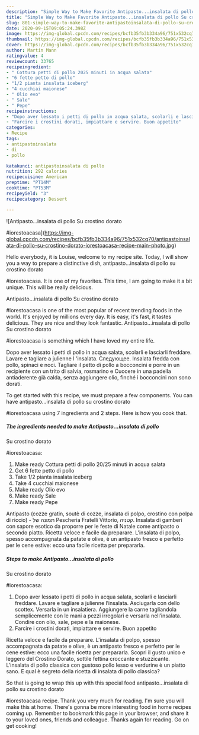 ```yaml
---
description: "Simple Way to Make Favorite Antipasto...insalata di pollo Su crostino dorato   #iorestoacasa"
title: "Simple Way to Make Favorite Antipasto...insalata di pollo Su crostino dorato   #iorestoacasa"
slug: 801-simple-way-to-make-favorite-antipastoinsalata-di-pollo-su-crostino-dorato-iorestoacasa
date: 2020-09-15T09:05:24.398Z
image: https://img-global.cpcdn.com/recipes/bcfb35fb3b334a96/751x532cq70/antipastoinsalata-di-pollo-su-crostino-dorato-iorestoacasa-recipe-main-photo.jpg
thumbnail: https://img-global.cpcdn.com/recipes/bcfb35fb3b334a96/751x532cq70/antipastoinsalata-di-pollo-su-crostino-dorato-iorestoacasa-recipe-main-photo.jpg
cover: https://img-global.cpcdn.com/recipes/bcfb35fb3b334a96/751x532cq70/antipastoinsalata-di-pollo-su-crostino-dorato-iorestoacasa-recipe-main-photo.jpg
author: Martin Mann
ratingvalue: 4
reviewcount: 33765
recipeingredient:
- " Cottura petti di pollo 2025 minuti in acqua salata"
- "6 fette petto di pollo"
- "1/2 pianta insalata iceberg"
- "4 cucchiai maionese"
- " Olio evo"
- " Sale"
- " Pepe"
recipeinstructions:
- "Dopo aver lessato i petti di pollo in acqua salata, scolarli e lasciarli freddare. Lavare e tagliare a julienne l’insalata. Asciugarla con dello scottex. Versarla in un insalatiera. Aggiungere la carne tagliandola semplicemente con le mani a pezzi irregolari e versarla nell’insalata. Condire con olio, sale, pepe e la maionese."
- "Farcire i crostini dorati, impiattare e servire. Buon appetito"
categories:
- Recipe
tags:
- antipastoinsalata
- di
- pollo

katakunci: antipastoinsalata di pollo 
nutrition: 292 calories
recipecuisine: American
preptime: "PT14M"
cooktime: "PT53M"
recipeyield: "3"
recipecategory: Dessert

---
```



![Antipasto...insalata di pollo
Su crostino dorato

 #iorestoacasa](https://img-global.cpcdn.com/recipes/bcfb35fb3b334a96/751x532cq70/antipastoinsalata-di-pollo-su-crostino-dorato-iorestoacasa-recipe-main-photo.jpg)

Hello everybody, it is Louise, welcome to my recipe site. Today, I will show you a way to prepare a distinctive dish, antipasto...insalata di pollo
su crostino dorato

 #iorestoacasa. It is one of my favorites. This time, I am going to make it a bit unique. This will be really delicious.

Antipasto...insalata di pollo
Su crostino dorato

 #iorestoacasa is one of the most popular of recent trending foods in the world. It's enjoyed by millions every day. It is easy, it's fast, it tastes delicious. They are nice and they look fantastic. Antipasto...insalata di pollo
Su crostino dorato

 #iorestoacasa is something which I have loved my entire life.

Dopo aver lessato i petti di pollo in acqua salata, scolarli e lasciarli freddare. Lavare e tagliare a julienne l &#39;insalata. Следующее. Insalata fredda con pollo, spinaci e noci. Tagliare il petto di pollo a bocconcini e porre in un recipiente con un trito di salvia, rosmarino e Cuocere in una padella antiaderente già calda, senza aggiungere olio, finché i bocconcini non sono dorati.


To get started with this recipe, we must prepare a few components. You can have antipasto...insalata di pollo
su crostino dorato

 #iorestoacasa using 7 ingredients and 2 steps. Here is how you cook that.

<!--inarticleads1-->

##### The ingredients needed to make Antipasto...insalata di pollo
Su crostino dorato

 #iorestoacasa:

1. Make ready  Cottura petti di pollo 20/25 minuti in acqua salata
1. Get 6 fette petto di pollo
1. Take 1/2 pianta insalata iceberg
1. Take 4 cucchiai maionese
1. Make ready  Olio evo
1. Make ready  Sale
1. Make ready  Pepe


Antipasto (cozze gratin, soutè di cozze, insalata di polpo, crostino con polpa di riccio) - תמונה של ‪Pescheria Fratelli Vittorio‬, קטניה. Insalata di gamberi con sapore esotico da proporre per le feste di Natale come antipasto o secondo piatto. Ricetta veloce e facile da preparare. L&#39;insalata di polpo, spesso accompagnata da patate e olive, è un antipasto fresco e perfetto per le cene estive: ecco una facile ricetta per prepararla. 

<!--inarticleads2-->

##### Steps to make Antipasto...insalata di pollo
Su crostino dorato

 #iorestoacasa:

1. Dopo aver lessato i petti di pollo in acqua salata, scolarli e lasciarli freddare. Lavare e tagliare a julienne l’insalata. Asciugarla con dello scottex. Versarla in un insalatiera. Aggiungere la carne tagliandola semplicemente con le mani a pezzi irregolari e versarla nell’insalata. Condire con olio, sale, pepe e la maionese.
1. Farcire i crostini dorati, impiattare e servire. Buon appetito


Ricetta veloce e facile da preparare. L&#39;insalata di polpo, spesso accompagnata da patate e olive, è un antipasto fresco e perfetto per le cene estive: ecco una facile ricetta per prepararla. Scopri il gusto unico e leggero del Crostino Dorato, sottile fettina croccante e stuzzicante. L&#39;insalata di pollo classica con gustoso pollo lesso e verdurine è un piatto sano. E qual è segreto della ricetta di insalata di pollo classica? 

So that is going to wrap this up with this special food antipasto...insalata di pollo
su crostino dorato

 #iorestoacasa recipe. Thank you very much for reading. I'm sure you will make this at home. There's gonna be more interesting food in home recipes coming up. Remember to bookmark this page in your browser, and share it to your loved ones, friends and colleague. Thanks again for reading. Go on get cooking!

